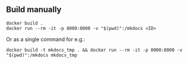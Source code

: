 ## Build manually

    docker build .
    docker run --rm -it -p 8000:8000 -v "$(pwd)":/mkdocs <ID>

Or as a single command for e.g.:

    docker build -t mkdocs_tmp . && docker run --rm -it -p 8000:8000 -v "$(pwd)":/mkdocs mkdocs_tmp
